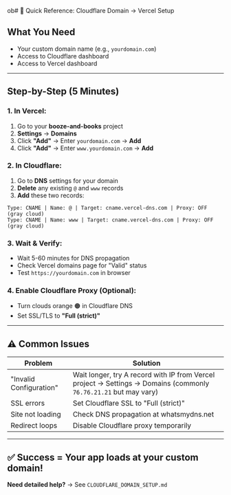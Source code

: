 ob# 🚀 Quick Reference: Cloudflare Domain → Vercel Setup

## **What You Need**
- Your custom domain name (e.g., `yourdomain.com`)
- Access to Cloudflare dashboard
- Access to Vercel dashboard

---

## **Step-by-Step (5 Minutes)**

### **1. In Vercel:**
1. Go to your **booze-and-books** project
2. **Settings** → **Domains**
3. Click **"Add"** → Enter `yourdomain.com` → **Add**
4. Click **"Add"** → Enter `www.yourdomain.com` → **Add**

### **2. In Cloudflare:**
1. Go to **DNS** settings for your domain
2. **Delete** any existing `@` and `www` records
3. **Add** these two records:

```
Type: CNAME | Name: @ | Target: cname.vercel-dns.com | Proxy: OFF (gray cloud)
Type: CNAME | Name: www | Target: cname.vercel-dns.com | Proxy: OFF (gray cloud)
```

### **3. Wait & Verify:**
- Wait 5-60 minutes for DNS propagation
- Check Vercel domains page for "Valid" status
- Test `https://yourdomain.com` in browser

### **4. Enable Cloudflare Proxy (Optional):**
- Turn clouds orange 🟠 in Cloudflare DNS
- Set SSL/TLS to **"Full (strict)"**

---

## **⚠️ Common Issues**

| Problem | Solution |
|---------|----------|
| "Invalid Configuration" | Wait longer, try A record with IP from Vercel project → Settings → Domains (commonly `76.76.21.21` but may vary) |
| SSL errors | Set Cloudflare SSL to "Full (strict)" |
| Site not loading | Check DNS propagation at whatsmydns.net |
| Redirect loops | Disable Cloudflare proxy temporarily |

---

## **✅ Success = Your app loads at your custom domain!**

**Need detailed help?** → See `CLOUDFLARE_DOMAIN_SETUP.md`
